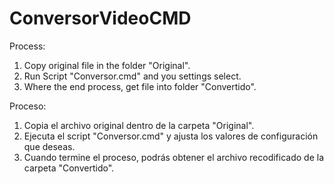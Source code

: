 # ConversorVideoCMD



Process:
 1. Copy original file in the folder "Original".
 2. Run Script "Conversor.cmd" and you settings select.
 3. Where the end process, get file into folder "Convertido".



Proceso:
  1. Copia el archivo original dentro de la carpeta "Original".
  2. Ejecuta el script "Conversor.cmd" y ajusta los valores de configuración que deseas.
  3. Cuando termine el proceso, podrás obtener el archivo recodificado de la carpeta "Convertido".
